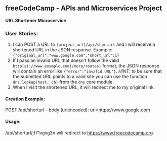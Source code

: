 **freeCodeCamp** - APIs and Microservices Project
------

**URL Shortener Microservice**

### User Stories:

1. I can POST a URL to `[project_url]/api/shorturl` and I will receive a shortened URL in the JSON response. Example: `{"original_url":"www.google.com","short_url":1}`
2. If I pass an invalid URL that doesn't follow the valid `http(s)://www.example.com(/more/routes)` format, the JSON response will contain an error like `{"error":"invalid URL"}`. *HINT*: to be sure that the submitted URL points to a valid site you can use the function `dns.lookup(host, cb)` from the `dns` core module.
3. When I visit the shortened URL, it will redirect me to my original link.

#### Creation Example:

POST /api/shorturl - body (urlencoded): url=https://www.google.com

#### Usage:

/api/shorturl/jf71vgvg3n will redirect to https://www.freecodecamp.org